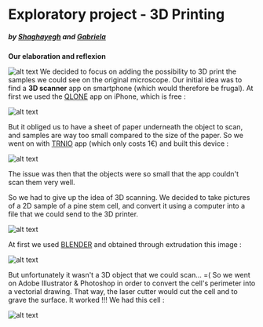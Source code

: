 # Exploratory project - 3D Printing
   ##### by [Shaghayegh](https://github.com/missnjf) and [Gabriela]()
   

**Our elaboration and reflexion**

![alt text](https://github.com/MakerLabCRI/FrugalMicroscope/blob/master/StudentStories/3D%20printing/image.JPG)
We decided to focus on adding the possibility to 3D print the samples we could see on the original microscope. 
Our initial idea was to find a **3D scanner** app on smartphone (which would therefore be frugal).
At first we used the [QLONE](https://www.qlone.pro/) app on iPhone, which is free :

![alt text](https://github.com/MakerLabCRI/FrugalMicroscope/blob/master/StudentStories/3D%20printing/qlone.JPG)

But it obliged us to have a sheet of paper underneath the object to scan, and samples are way too small compared to the size of the paper.
So we went on with [TRNIO](http://www.trnio.com/) app (which only costs 1€) and built this device :

![alt text](https://github.com/MakerLabCRI/FrugalMicroscope/blob/master/StudentStories/3D%20printing/trnio.JPG)

The issue was then that the objects were so small that the app couldn't scan them very well.


So we had to give up the idea of 3D scanning.
We decided to take pictures of a 2D sample of a pine stem cell, and convert it using a computer into a file that we could send to the 3D printer.

![alt text](https://github.com/MakerLabCRI/FrugalMicroscope/blob/master/StudentStories/3D%20printing/sha%20sample.JPG)

At first we used [BLENDER](https://www.blender.org/) and obtained through extrudation this image :

![alt text](https://github.com/MakerLabCRI/FrugalMicroscope/blob/master/StudentStories/3D%20printing/cell%20blender.JPG)

But unfortunately it wasn't a 3D object that we could scan... =(
So we went on Adobe Illustrator & Photoshop in order to convert the cell's perimeter into a vectorial drawing. That way, the laser cutter would cut the cell and to grave the surface. It worked !!! We had this cell :

![alt text](https://github.com/MakerLabCRI/FrugalMicroscope/blob/master/StudentStories/3D%20printing/IMG-3024.JPG)
